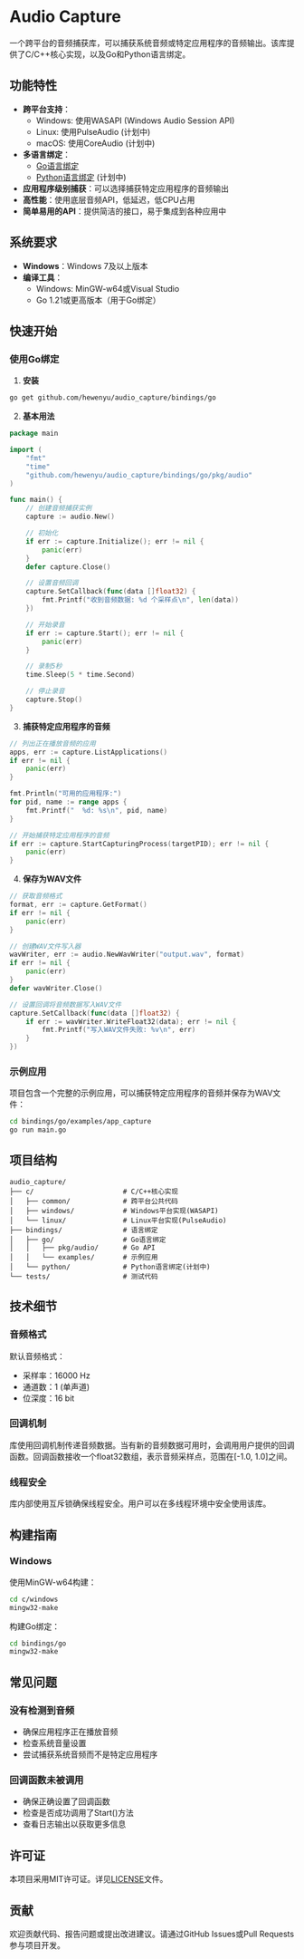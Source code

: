 # Audio Capture

一个跨平台的音频捕获库，可以捕获系统音频或特定应用程序的音频输出。该库提供了C/C++核心实现，以及Go和Python语言绑定。

## 功能特性

- **跨平台支持**：
  - Windows: 使用WASAPI (Windows Audio Session API)
  - Linux: 使用PulseAudio (计划中)
  - macOS: 使用CoreAudio (计划中)
- **多语言绑定**：
  - [Go语言绑定](./bindings/go/)
  - [Python语言绑定](./bindings/python/) (计划中)
- **应用程序级别捕获**：可以选择捕获特定应用程序的音频输出
- **高性能**：使用底层音频API，低延迟，低CPU占用
- **简单易用的API**：提供简洁的接口，易于集成到各种应用中

## 系统要求

- **Windows**：Windows 7及以上版本
- **编译工具**：
  - Windows: MinGW-w64或Visual Studio
  - Go 1.21或更高版本（用于Go绑定）

## 快速开始

### 使用Go绑定

1. **安装**

```bash
go get github.com/hewenyu/audio_capture/bindings/go
```

2. **基本用法**

```go
package main

import (
    "fmt"
    "time"
    "github.com/hewenyu/audio_capture/bindings/go/pkg/audio"
)

func main() {
    // 创建音频捕获实例
    capture := audio.New()

    // 初始化
    if err := capture.Initialize(); err != nil {
        panic(err)
    }
    defer capture.Close()

    // 设置音频回调
    capture.SetCallback(func(data []float32) {
        fmt.Printf("收到音频数据: %d 个采样点\n", len(data))
    })

    // 开始录音
    if err := capture.Start(); err != nil {
        panic(err)
    }

    // 录制5秒
    time.Sleep(5 * time.Second)

    // 停止录音
    capture.Stop()
}
```

3. **捕获特定应用程序的音频**

```go
// 列出正在播放音频的应用
apps, err := capture.ListApplications()
if err != nil {
    panic(err)
}

fmt.Println("可用的应用程序:")
for pid, name := range apps {
    fmt.Printf("  %d: %s\n", pid, name)
}

// 开始捕获特定应用程序的音频
if err := capture.StartCapturingProcess(targetPID); err != nil {
    panic(err)
}
```

4. **保存为WAV文件**

```go
// 获取音频格式
format, err := capture.GetFormat()
if err != nil {
    panic(err)
}

// 创建WAV文件写入器
wavWriter, err := audio.NewWavWriter("output.wav", format)
if err != nil {
    panic(err)
}
defer wavWriter.Close()

// 设置回调将音频数据写入WAV文件
capture.SetCallback(func(data []float32) {
    if err := wavWriter.WriteFloat32(data); err != nil {
        fmt.Printf("写入WAV文件失败: %v\n", err)
    }
})
```

### 示例应用

项目包含一个完整的示例应用，可以捕获特定应用程序的音频并保存为WAV文件：

```bash
cd bindings/go/examples/app_capture
go run main.go
```

## 项目结构

```
audio_capture/
├── c/                      # C/C++核心实现
│   ├── common/             # 跨平台公共代码
│   ├── windows/            # Windows平台实现(WASAPI)
│   └── linux/              # Linux平台实现(PulseAudio)
├── bindings/               # 语言绑定
│   ├── go/                 # Go语言绑定
│   │   ├── pkg/audio/      # Go API
│   │   └── examples/       # 示例应用
│   └── python/             # Python语言绑定(计划中)
└── tests/                  # 测试代码
```

## 技术细节

### 音频格式

默认音频格式：
- 采样率：16000 Hz
- 通道数：1 (单声道)
- 位深度：16 bit

### 回调机制

库使用回调机制传递音频数据。当有新的音频数据可用时，会调用用户提供的回调函数。回调函数接收一个float32数组，表示音频采样点，范围在[-1.0, 1.0]之间。

### 线程安全

库内部使用互斥锁确保线程安全。用户可以在多线程环境中安全使用该库。

## 构建指南

### Windows

使用MinGW-w64构建：

```bash
cd c/windows
mingw32-make
```

构建Go绑定：

```bash
cd bindings/go
mingw32-make
```

## 常见问题

### 没有检测到音频

- 确保应用程序正在播放音频
- 检查系统音量设置
- 尝试捕获系统音频而不是特定应用程序

### 回调函数未被调用

- 确保正确设置了回调函数
- 检查是否成功调用了Start()方法
- 查看日志输出以获取更多信息

## 许可证

本项目采用MIT许可证。详见[LICENSE](./LICENSE)文件。

## 贡献

欢迎贡献代码、报告问题或提出改进建议。请通过GitHub Issues或Pull Requests参与项目开发。 